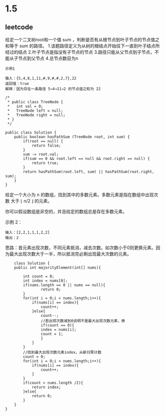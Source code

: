 # 1.5
## leetcode
给定一个二叉树root和一个值 sum ，判断是否有从根节点到叶子节点的节点值之和等于 sum 的路径。
1.该题路径定义为从树的根结点开始往下一直到叶子结点所经过的结点
2.叶子节点是指没有子节点的节点
3.路径只能从父节点到子节点，不能从子节点到父节点
4.总节点数目为n

```
示例1

输入：{5,4,8,1,11,#,9,#,#,2,7},22
返回值：true
解释：因为存在一条路径 5→4→11→2 的节点值之和为 22

```

```
/*
 * public class TreeNode {
 *   int val = 0;
 *   TreeNode left = null;
 *   TreeNode right = null;
 * }
 */

public class Solution {
    public boolean hasPathSum (TreeNode root, int sum) {
        if(root == null) {
            return false;
        }
        sum -= root.val;
        if(sum == 0 && root.left == null && root.right == null) {
            return true;
        }
        return hasPathSum(root.left, sum) || hasPathSum(root.right, sum);
    }  
}
```

给定一个大小为 n 的数组，找到其中的多数元素。多数元素是指在数组中出现次数 大于 ⌊ n/2 ⌋ 的元素。

你可以假设数组是非空的，并且给定的数组总是存在多数元素。

示例 2：

```
输入：[2,2,1,1,1,2,2]
输出：2
```

思路：首元素出现次数，不同元素抵消，减去次数。如次数小于0则更换元素。因为最大出现次数大于一半，所以抵消完必剩出现最大次数的元素。

```
    class Solution {
    public int majorityElement(int[] nums){

        int count = 0;
        int index = nums[0];
        if(nums.length == 0 || nums == null){
                return 0; 
        }
        for(int i = 0;i < nums.length;i++){
            if(nums[i] == index){
                count++;
            }else{
                count--;
                //若出现次数减到0说明不是最大出现次数元素，换
                if(count == 0){
                index = nums[i];
                count = 1;
                }
            }
        }
        //找到最大出现次数元素index，从新归零计数
        count = 0;
        for(int i = 0;i < nums.length;i++){
            if(nums[i] == index){
                count++;
            }
        }
        if(count > nums.length /2){
            return index;
        }else{
            return 0;
        }
    }
}
```